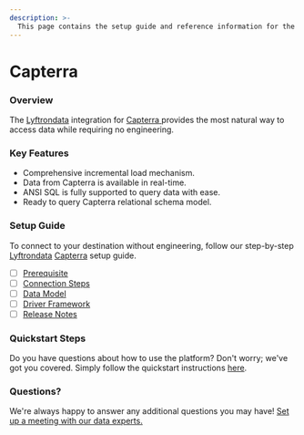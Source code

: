 ```yaml
---
description: >-
  This page contains the setup guide and reference information for the Capterra source connector.
---
```


# Capterra

### Overview

The [Lyftrondata](https://www.lyftrondata.com/) integration for [Capterra](https://www.lyftrondata.com/integration/capterra/)[ ](https://www.lyftrondata.com/integration/capterra/)provides the most natural way to access data while requiring no engineering.

### Key Features

* Comprehensive incremental load mechanism.
* Data from Capterra is available in real-time.&#x20;
* ANSI SQL is fully supported to query data with ease.
* Ready to query Capterra relational schema model.

### Setup Guide

To connect to your destination without engineering, follow our step-by-step [Lyftrondata](https://www.lyftrondata.com/)  [Capterra](https://www.lyftrondata.com/integration/capterra/) setup guide.

* [ ] [Prerequisite](../../marketing-analytics/capterra/prerequisite.md)
* [ ] [Connection Steps](../../marketing-analytics/capterra/connection-steps.md)
* [ ] [Data Model](../../marketing-analytics/capterra/data-model/)
* [ ] [Driver Framework](../../marketing-analytics/capterra/driver-framework/)
* [ ] [Release Notes](../../marketing-analytics/capterra/release-notes.md)

### Quickstart Steps

Do you have questions about how to use the platform? Don't worry; we've got you covered. Simply follow the quickstart instructions [here](../../../quickstart-steps.md).

### Questions? <a href="#questions" id="questions"></a>

We're always happy to answer any additional questions you may have! [Set up a meeting with our data experts.](https://www.lyftrondata.com/book-a-meeting/)

